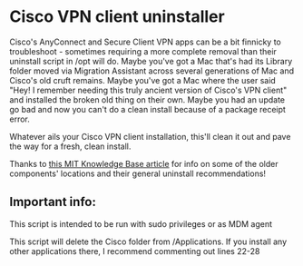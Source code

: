 # Cisco VPN client uninstaller
Cisco's AnyConnect and Secure Client VPN apps can be a bit finnicky to troubleshoot - sometimes requiring a more complete removal than their uninstall script in /opt will do. Maybe you've got a Mac that's had its Library folder moved via Migration Assistant across several generations of Mac and Cisco's old cruft remains. Maybe you've got a Mac where the user said "Hey! I remember needing this truly ancient version of Cisco's VPN client" and installed the broken old thing on their own. Maybe you had an update go bad and now you can't do a clean install because of a package receipt error.

Whatever ails your Cisco VPN client installation, this'll clean it out and pave the way for a fresh, clean install.

Thanks to [this MIT Knowledge Base article](http://kb.mit.edu/confluence/display/mitcontrib/Cisco+Anyconnect+Manual+uninstall+Mac+OS) for info on some of the older components' locations and their general uninstall recommendations!

## Important info:
This script is intended to be run with sudo privileges or as MDM agent

This script will delete the Cisco folder from /Applications. If you install any other applications there, I recommend commenting out lines 22-28
